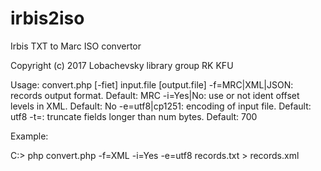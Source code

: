 # irbis2iso

Irbis TXT to Marc ISO convertor

Copyright (c) 2017 Lobachevsky library group RK KFU

Usage: convert.php [-fiet] input.file [output.file]
   -f=MRC|XML|JSON: records output format.  Default: MRC
   -i=Yes|No: use or not ident offset levels in XML. Default: No
   -e=utf8|cp1251: encoding of input file. Default: utf8
   -t=<num bytes>: truncate fields longer than num bytes. Default: 700
   
Example:

C:> php convert.php -f=XML -i=Yes -e=utf8 records.txt > records.xml

